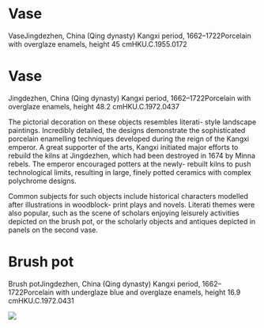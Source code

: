 # Vase  

VaseJingdezhen, China (Qing dynasty) Kangxi period, 1662–1722Porcelain with overglaze enamels, height 45 cmHKU.C.1955.0172

# Vase  

Jingdezhen, China (Qing dynasty) Kangxi period, 1662–1722Porcelain with overglaze enamels, height 48.2 cmHKU.C.1972.0437  

The pictorial decoration on these objects resembles literati- style landscape paintings. Incredibly detailed, the designs demonstrate the sophisticated porcelain enamelling techniques developed during the reign of the Kangxi emperor. A great supporter of the arts, Kangxi initiated major efforts to rebuild the kilns at Jingdezhen, which had been destroyed in 1674 by Minna rebels. The emperor encouraged potters at the newly- rebuilt kilns to push technological limits, resulting in large, finely potted ceramics with complex polychrome designs.  

Common subjects for such objects include historical characters modelled after illustrations in woodblock- print plays and novels. Literati themes were also popular, such as the scene of scholars enjoying leisurely activities depicted on the brush pot, or the scholarly objects and antiques depicted in panels on the second vase.

# Brush pot  

Brush potJingdezhen, China (Qing dynasty) Kangxi period, 1662–1722Porcelain with underglaze blue and overglaze enamels, height 16.9 cmHKU.C.1972.0431

![](https://cdn-mineru.openxlab.org.cn/result/2025-07-27/26ec8c02-599c-4b79-9876-e092d6287e02/687903a90e86f4119dd3fe1afa6b249d0843ebedb996c09a3d11ab36d4eed778.jpg)  